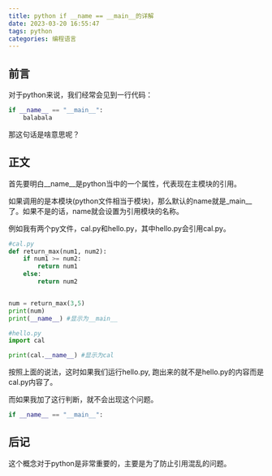 ```yaml
---
title: python if __name == __main__的详解
date: 2023-03-20 16:55:47
tags: python
categories: 编程语言
---
```


## 前言

对于python来说，我们经常会见到一行代码：

```python
if __name__ == "__main__":
    balabala
```

那这句话是啥意思呢？

## 正文

首先要明白__name__是python当中的一个属性，代表现在主模块的引用。

如果调用的是本模块(python文件相当于模块)，那么默认的name就是_main__了。如果不是的话，name就会设置为引用模块的名称。

例如我有两个py文件，cal.py和hello.py，其中hello.py会引用cal.py。

```python
#cal.py
def return_max(num1, num2):
    if num1 >= num2:
        return num1
    else:
        return num2


num = return_max(3,5)
print(num)
print(__name__) #显示为__main__
```

```python
#hello.py
import cal

print(cal.__name__) #显示为cal
```

按照上面的说法，这时如果我们运行hello.py, 跑出来的就不是hello.py的内容而是cal.py内容了。

而如果我加了这行判断，就不会出现这个问题。

```python
if __name__ == "__main__":
```

## 后记

这个概念对于python是非常重要的，主要是为了防止引用混乱的问题。
